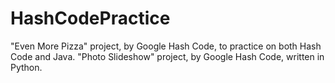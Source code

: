 # HashCodePractice
"Even More Pizza" project, by Google Hash Code, to practice on both Hash Code and Java.
"Photo Slideshow" project, by Google Hash Code, written in Python.
